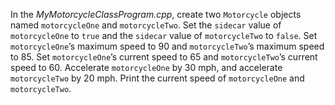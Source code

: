 In the _MyMotorcycleClassProgram.cpp_, create two `Motorcycle` objects named `motorcycleOne` and `motorcycleTwo`. Set the `sidecar` value of `motorcycleOne` to `true` and the `sidecar` value of `motorcycleTwo` to `false`. Set `motorcycleOne`’s maximum speed to 90 and `motorcycleTwo`’s maximum speed to 85. Set `motorcycleOne`’s current speed to 65 and `motorcycleTwo`’s current speed to 60. Accelerate `motorcycleOne` by 30 mph, and accelerate `motorcycleTwo` by 20 mph. Print the current speed of `motorcycleOne` and `motorcycleTwo`.
